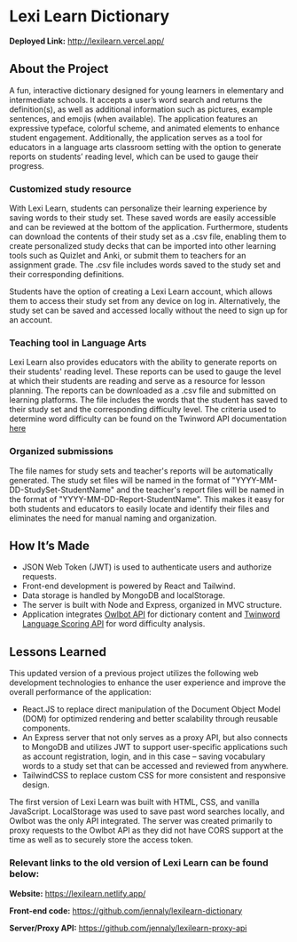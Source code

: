 # Lexi Learn Dictionary
**Deployed Link:** http://lexilearn.vercel.app/

## About the Project
A fun, interactive dictionary designed for young learners in elementary and intermediate schools. It accepts a user’s word search and returns the definition(s), as well as additional information such as pictures, example sentences, and emojis (when available). The application features an expressive typeface, colorful scheme, and animated elements to enhance student engagement. 
Additionally, the application serves as a tool for educators in a language arts classroom setting with the option to generate reports on students’ reading level, which can be used to gauge their progress.

### Customized study resource
With Lexi Learn, students can personalize their learning experience by saving words to their study set. These saved words are easily accessible and can be reviewed at the bottom of the application. Furthermore, students can download the contents of their study set as a .csv file, enabling them to create personalized study decks that can be imported into other learning tools such as Quizlet and Anki, or submit them to teachers for an assignment grade. The .csv file includes words saved to the study set and their corresponding definitions.

Students have the option of creating a Lexi Learn account, which allows them to access their study set from any device on log in. Alternatively, the study set can be saved and accessed locally without the need to sign up for an account.

### Teaching tool in Language Arts
Lexi Learn also provides educators with the ability to generate reports on their students' reading level. These reports can be used to gauge the level at which their students are reading and serve as a resource for lesson planning. The reports can be downloaded as a .csv file and submitted on learning platforms. The file includes the words that the student has saved to their study set and the corresponding difficulty level. The criteria used to determine word difficulty can be found on the Twinword API documentation [here](https://www.twinword.com/blog/how-to-check-english-word-difficulty/)

### Organized submissions
The file names for study sets and teacher's reports will be automatically generated. The study set files will be named in the format of "YYYY-MM-DD-StudySet-StudentName" and the teacher's report files will be named in the format of "YYYY-MM-DD-Report-StudentName". This makes it easy for both students and educators to easily locate and identify their files and eliminates the need for manual naming and organization.

## How It’s Made

-	JSON Web Token (JWT) is used to authenticate users and authorize requests.
-	Front-end development is powered by React and Tailwind.
-	Data storage is handled by MongoDB and localStorage.
-	The server is built with Node and Express, organized in MVC structure.
-	Application integrates [Owlbot API](https://owlbot.info/) for dictionary content and [Twinword Language Scoring API](https://www.twinword.com/api/language-scoring.php) for word difficulty analysis.

## Lessons Learned
This updated version of a previous project utilizes the following web development technologies to enhance the user experience and improve the overall performance of the application:
-	React.JS to replace direct manipulation of the Document Object Model (DOM) for optimized rendering and better scalability through reusable components.
-	An Express server that not only serves as a proxy API, but also connects to MongoDB and utilizes JWT to support user-specific applications such as account registration, login, and in this case – saving vocabulary words to a study set that can be accessed and reviewed from anywhere. 
-	TailwindCSS to replace custom CSS for more consistent and responsive design.

The first version of Lexi Learn was built with HTML, CSS, and vanilla JavaScript. LocalStorage was used to save past word searches locally, and Owlbot was the only API integrated. The server was created primarily to proxy requests to the Owlbot API as they did not have CORS support at the time as well as to securely store the access token.


### Relevant links to the old version of Lexi Learn can be found below:

**Website:** https://lexilearn.netlify.app/

**Front-end code:**  https://github.com/jennaly/lexilearn-dictionary

**Server/Proxy API:** https://github.com/jennaly/lexilearn-proxy-api

